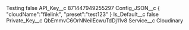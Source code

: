 <?xml version="1.0" encoding="UTF-8"?>
<CustomMetadata xmlns="http://soap.sforce.com/2006/04/metadata" xmlns:xsi="http://www.w3.org/2001/XMLSchema-instance" xmlns:xsd="http://www.w3.org/2001/XMLSchema">
    <label>Testing</label>
    <protected>false</protected>
    <values>
        <field>API_Key__c</field>
        <value xsi:type="xsd:string">871447949255297</value>
    </values>
    <values>
        <field>Config_JSON__c</field>
        <value xsi:type="xsd:string">{
&quot;cloudName&quot;:&quot;filelink&quot;,
&quot;preset&quot;:&quot;test123&quot;
}</value>
    </values>
    <values>
        <field>Is_Default__c</field>
        <value xsi:type="xsd:boolean">false</value>
    </values>
    <values>
        <field>Private_Key__c</field>
        <value xsi:type="xsd:string">QbEmmvC6OrNNeiIEcwuTdDj11v8</value>
    </values>
    <values>
        <field>Service__c</field>
        <value xsi:type="xsd:string">Cloudinary</value>
    </values>
</CustomMetadata>
